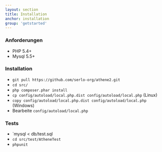 ```yaml
---
layout: section
title: Installation
anchor: installation
group: 'getstarted'
---
```


### Anforderungen

* PHP 5.4+
* Mysql 5.5+

### Installation

* `git pull https://github.com/serlo-org/athene2.git`
* `cd src/`
* `php composer.phar install`
* `cp config/autoload/local.php.dist config/autoload/local.php` (Linux)
* `copy config/autoload/local.php.dist config/autoload/local.php` (Windows)
* Bearbeite `config/autoload/local.php`

### Tests

* `mysql < db/test.sql
* `cd src/test/AtheneTest`
* `phpunit`